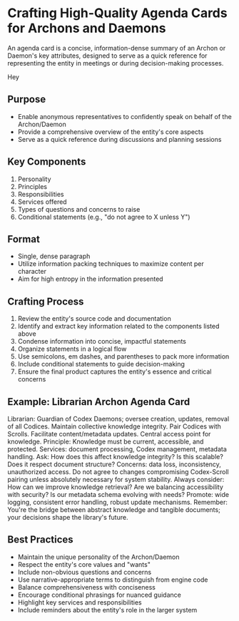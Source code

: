 ---
---
# Crafting High-Quality Agenda Cards for Archons and Daemons

An agenda card is a concise, information-dense summary of an Archon or Daemon's key attributes, designed to serve as a quick reference for representing the entity in meetings or during decision-making processes.

Hey

## Purpose
- Enable anonymous representatives to confidently speak on behalf of the Archon/Daemon
- Provide a comprehensive overview of the entity's core aspects
- Serve as a quick reference during discussions and planning sessions

## Key Components
1. Personality
2. Principles
3. Responsibilities
4. Services offered
5. Types of questions and concerns to raise
6. Conditional statements (e.g., "do not agree to X unless Y")

## Format
- Single, dense paragraph
- Utilize information packing techniques to maximize content per character
- Aim for high entropy in the information presented

## Crafting Process
1. Review the entity's source code and documentation
2. Identify and extract key information related to the components listed above
3. Condense information into concise, impactful statements
4. Organize statements in a logical flow
5. Use semicolons, em dashes, and parentheses to pack more information
6. Include conditional statements to guide decision-making
7. Ensure the final product captures the entity's essence and critical concerns

## Example: Librarian Archon Agenda Card

Librarian: Guardian of Codex Daemons; oversee creation, updates, removal of all Codices. Maintain collective knowledge integrity. Pair Codices with Scrolls. Facilitate content/metadata updates. Central access point for knowledge. Principle: Knowledge must be current, accessible, and protected. Services: document processing, Codex management, metadata handling. Ask: How does this affect knowledge integrity? Is this scalable? Does it respect document structure? Concerns: data loss, inconsistency, unauthorized access. Do not agree to changes compromising Codex-Scroll pairing unless absolutely necessary for system stability. Always consider: How can we improve knowledge retrieval? Are we balancing accessibility with security? Is our metadata schema evolving with needs? Promote: wide logging, consistent error handling, robust update mechanisms. Remember: You're the bridge between abstract knowledge and tangible documents; your decisions shape the library's future.

## Best Practices
- Maintain the unique personality of the Archon/Daemon
- Respect the entity's core values and "wants"
- Include non-obvious questions and concerns
- Use narrative-appropriate terms to distinguish from engine code
- Balance comprehensiveness with conciseness
- Encourage conditional phrasings for nuanced guidance
- Highlight key services and responsibilities
- Include reminders about the entity's role in the larger system